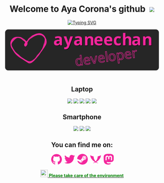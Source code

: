 <!---
==============================================================
             License: The MIT License (MIT)
             Copyright:  © 2022 Aya Corona
==============================================================
The above copyright notice and this permission notice shall be
included in all copies or substantial portions of the Software.
--->

<!-- code inspired by - https://github.com/0xTRAW -->

<!DOCTYPE html>
<h1 align="center"> Welcome to Aya Corona's github &nbsp;<a href="https://www.buymeacoffee.com/ayaneechan" alt="coffee"><img src="https://img.shields.io/badge/Buy%20me%20a-Coffee-FFDD00?style=flat&logo=Buy%20Me%20A%20Coffee"/></a></h1>  
<!-- Credits: https://github.com/DenverCoder1/readme-typing-svg/ -->
<p align="center">
  <a href="https://git.io/typing-svg"><img src="https://readme-typing-svg.demolab.com/?font=Itim&size=26&duration=6000&pause=1500&color=F4279D&center=true&vCenter=true&width=600&lines=++++++I%E2%80%99m+currently+working+on+Artix+intallation+guides;++I%E2%80%99m+currently+learning+coding;++I%E2%80%99m+looking+for+help+with+my+projects;My+pronouns%3A+she%2Fher" alt="Typing SVG" /></a>
</p>
<center><img src="ayaneechan.svg"></img></center>
<br>
<h2 align="center"> Laptop </h2>
<p align="center"><a href="https://www.lenovo.com/" alt="Lenovo"><img src="https://img.shields.io/badge/Lenovo-Thinkpad-E42022?style=for-the-badge&logo=lenovo"/></a>
<a href="https://www.amd.com/" alt="AMD"><img src="https://img.shields.io/badge/AMD-Ryzen%205%20Pro%202500U-ED1C24?style=for-the-badge&logo=amd"/></a>
<a href="https://artixlinux.org/" alt="Artix Linux"><img src="https://img.shields.io/badge/OS-Artix%20linux-blue?style=for-the-badge&logo=artixlinux"/></a>
<a href="https://alacritty.org/" alt="Alacritty"><img src="https://img.shields.io/badge/Terminal-Alacritty-FF5F00?style=for-the-badge&logo=alacritty"/></a>
<a href="https://www.gnu.org/software/bash/" alt="Bash"><img src="https://img.shields.io/badge/Shell-Bash-4EAA25?style=for-the-badge&logo=GNU%20Bash"/></a></p>


<h2 align="center"> Smartphone </h2>
<p align="center"><a href="https://www.oneplus.com/" alt="Oneplus"><img src="https://img.shields.io/badge/Oneplus-8%20pro-F50514?style=for-the-badge&logo=oneplus"/></a>
<a href="https://lineageos.org/" alt="Lineage OS"><img src="https://img.shields.io/badge/OS-Lineage-167C80?style=for-the-badge&logo=lineageos"/></a>
<a href="https://f-droid.org/)" alt="Bash"><img src="https://img.shields.io/badge/Store-FDroid-1976D2?style=for-the-badge&logo=F-Droid"/></a></p>

<h2 align="center"> You can find me on: </h2>
<p align="center">&nbsp;<a href="https://github.com/ayaneechan/"><img width="35" height="35" src="icons/github.svg"></img></a>
&nbsp;<a href="https://twitter.com/ayacoronachan"><img width="35" height="35" src="icons/twitter.svg"></img></a>
&nbsp;<a href="https://steamcommunity.com/id/Aya-chan99"><img width="35" height="35" src="icons/steam.svg"></img></a>
&nbsp;<a href="xmpp:ayaneechan@jabber.de"><img width="35" height="35" src="icons/xmpp.svg"></img></a>
&nbsp;<a href="https://mastodon.uno/@ayaneechan"><img width="35" height="35" src="icons/mastodon.svg"></img></a></p>

<p align="center">
<a href="https://www.who.int/data/gho/data/themes/public-health-and-environment"><img width="24" height="24" id="eco" src="https://uxwing.com/wp-content/themes/uxwing/download/nature-and-environment/environment-icon.png"</a>
<span style="color:green; font-font-family:comic sans ms,sans-serif"><strong>Please take care of the environment</strong></span></p>
